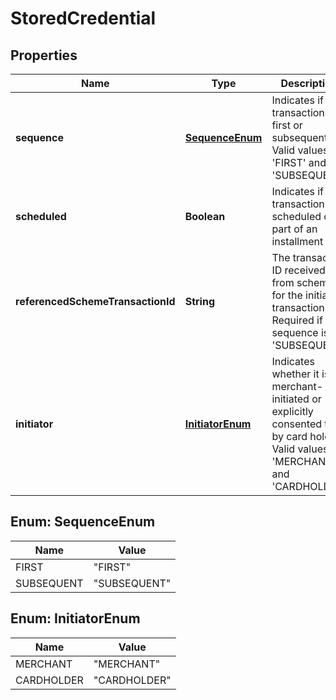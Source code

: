 
# StoredCredential

## Properties
Name | Type | Description | Notes
------------ | ------------- | ------------- | -------------
**sequence** | [**SequenceEnum**](#SequenceEnum) | Indicates if the transaction is first or subsequent. Valid values are &#39;FIRST&#39; and &#39;SUBSEQUENT&#39; | 
**scheduled** | **Boolean** | Indicates if the transaction is scheduled or part of an installment | 
**referencedSchemeTransactionId** | **String** | The transaction ID received from schemes for the initial transaction. Required if sequence is &#39;SUBSEQUENT&#39; |  [optional]
**initiator** | [**InitiatorEnum**](#InitiatorEnum) | Indicates whether it is a merchant-initiated or explicitly consented to by card holder. Valid values are &#39;MERCHANT&#39; and &#39;CARDHOLDER&#39; |  [optional]


<a name="SequenceEnum"></a>
## Enum: SequenceEnum
Name | Value
---- | -----
FIRST | &quot;FIRST&quot;
SUBSEQUENT | &quot;SUBSEQUENT&quot;


<a name="InitiatorEnum"></a>
## Enum: InitiatorEnum
Name | Value
---- | -----
MERCHANT | &quot;MERCHANT&quot;
CARDHOLDER | &quot;CARDHOLDER&quot;




